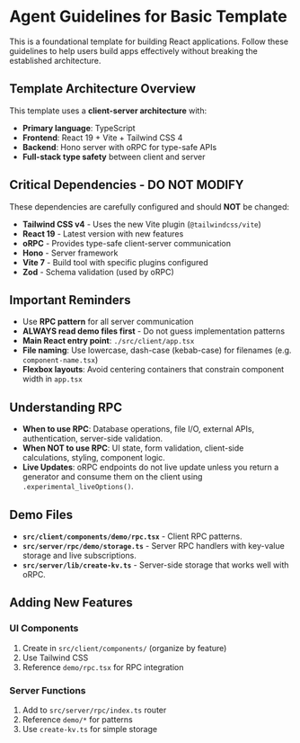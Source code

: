 # Agent Guidelines for Basic Template

This is a foundational template for building React applications. Follow these guidelines to help users build apps effectively without breaking the established architecture.

## Template Architecture Overview

This template uses a **client-server architecture** with:

- **Primary language**: TypeScript
- **Frontend**: React 19 + Vite + Tailwind CSS 4
- **Backend**: Hono server with oRPC for type-safe APIs
- **Full-stack type safety** between client and server

## Critical Dependencies - DO NOT MODIFY

These dependencies are carefully configured and should **NOT** be changed:

- **Tailwind CSS v4** - Uses the new Vite plugin (`@tailwindcss/vite`)
- **React 19** - Latest version with new features
- **oRPC** - Provides type-safe client-server communication
- **Hono** - Server framework
- **Vite 7** - Build tool with specific plugins configured
- **Zod** - Schema validation (used by oRPC)

## Important Reminders

- Use **RPC pattern** for all server communication
- **ALWAYS read demo files first** - Do not guess implementation patterns
- **Main React entry point**: `./src/client/app.tsx`
- **File naming**: Use lowercase, dash-case (kebab-case) for filenames (e.g. `component-name.tsx`)
- **Flexbox layouts**: Avoid centering containers that constrain component width in `app.tsx`

## Understanding RPC

- **When to use RPC**: Database operations, file I/O, external APIs, authentication, server-side validation.
- **When NOT to use RPC**: UI state, form validation, client-side calculations, styling, component logic.
- **Live Updates**: oRPC endpoints do not live update unless you return a generator and consume them on the client using `.experimental_liveOptions()`.

## Demo Files

- **`src/client/components/demo/rpc.tsx`** - Client RPC patterns.
- **`src/server/rpc/demo/storage.ts`** - Server RPC handlers with key-value storage and live subscriptions.
- **`src/server/lib/create-kv.ts`** - Server-side storage that works well with oRPC.

## Adding New Features

### UI Components

1. Create in `src/client/components/` (organize by feature)
2. Use Tailwind CSS
3. Reference `demo/rpc.tsx` for RPC integration

### Server Functions

1. Add to `src/server/rpc/index.ts` router
2. Reference `demo/*` for patterns
3. Use `create-kv.ts` for simple storage
